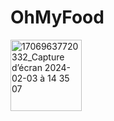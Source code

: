 # OhMyFood

<img width="114" alt="17069637720332_Capture d’écran 2024-02-03 à 14 35 07" src="https://github.com/Mil00Z/ohmyfood/assets/26485097/2f082cd2-6839-4fbd-a73c-9f767ffc90f8">
